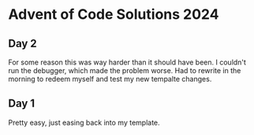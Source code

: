 # Advent of Code Solutions 2024

## Day 2
For some reason this was way harder than it should have been.
I couldn't run the debugger, which made the problem worse. Had to rewrite in the morning to redeem myself and test my new tempalte changes.

## Day 1
Pretty easy, just easing back into my template.